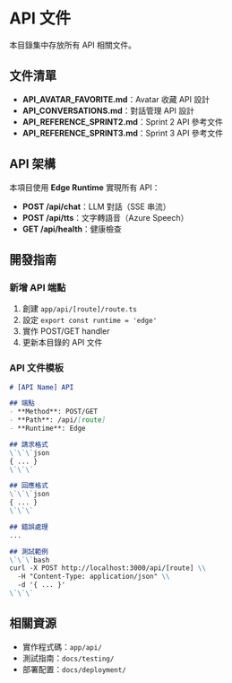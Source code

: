 # API 文件

本目錄集中存放所有 API 相關文件。

## 文件清單

- **API_AVATAR_FAVORITE.md**：Avatar 收藏 API 設計
- **API_CONVERSATIONS.md**：對話管理 API 設計
- **API_REFERENCE_SPRINT2.md**：Sprint 2 API 參考文件
- **API_REFERENCE_SPRINT3.md**：Sprint 3 API 參考文件

## API 架構

本項目使用 **Edge Runtime** 實現所有 API：

- **POST /api/chat**：LLM 對話（SSE 串流）
- **POST /api/tts**：文字轉語音（Azure Speech）
- **GET /api/health**：健康檢查

## 開發指南

### 新增 API 端點

1. 創建 `app/api/[route]/route.ts`
2. 設定 `export const runtime = 'edge'`
3. 實作 POST/GET handler
4. 更新本目錄的 API 文件

### API 文件模板

```markdown
# [API Name] API

## 端點
- **Method**: POST/GET
- **Path**: /api/[route]
- **Runtime**: Edge

## 請求格式
\`\`\`json
{ ... }
\`\`\`

## 回應格式
\`\`\`json
{ ... }
\`\`\`

## 錯誤處理
...

## 測試範例
\`\`\`bash
curl -X POST http://localhost:3000/api/[route] \\
  -H "Content-Type: application/json" \\
  -d '{ ... }'
\`\`\`
```

## 相關資源

- 實作程式碼：`app/api/`
- 測試指南：`docs/testing/`
- 部署配置：`docs/deployment/`
